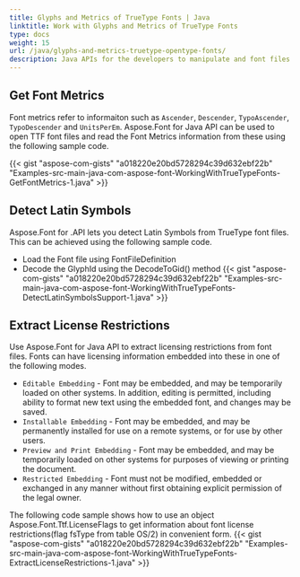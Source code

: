 ```yaml
---
title: Glyphs and Metrics of TrueType Fonts | Java
linktitle: Work with Glyphs and Metrics of TrueType Fonts
type: docs
weight: 15
url: /java/glyphs-and-metrics-truetype-opentype-fonts/
description: Java APIs for the developers to manipulate and font files. Learn the fundamentals on how to work with glyphs and metrics of TTF fonts within Java.
---
```

## **Get Font Metrics**

Font metrics refer to informaiton such as `Ascender`, `Descender`, `TypoAscender`, `TypoDescender` and `UnitsPerEm`. Aspose.Font for Java API can be used to open TTF font files and read the Font Metrics information from these using the following sample code.

{{< gist "aspose-com-gists" "a018220e20bd5728294c39d632ebf22b" "Examples-src-main-java-com-aspose-font-WorkingWithTrueTypeFonts-GetFontMetrics-1.java" >}}

## **Detect Latin Symbols**
Aspose.Font for .API lets you detect Latin Symbols from TrueType font files. This can be achieved using the following sample code.

 * Load the Font file using FontFileDefinition
 * Decode the GlyphId using the DecodeToGid() method
 {{< gist "aspose-com-gists" "a018220e20bd5728294c39d632ebf22b" "Examples-src-main-java-com-aspose-font-WorkingWithTrueTypeFonts-DetectLatinSymbolsSupport-1.java" >}}

## **Extract License Restrictions**
Use Aspose.Font for Java API to extract licensing restrictions from font files. Fonts can have licensing information embedded into these in one of the following modes.

 * `Editable Embedding` - Font may be embedded, and may be temporarily loaded on other systems. In addition, editing is permitted, including ability to format new text using the embedded font, and changes may be saved.
 * `Installable Embedding` - Font may be embedded, and may be permanently installed for use on a remote systems, or for use by other users.
 * `Preview and Print Embedding` - Font may be embedded, and may be temporarily loaded on other systems for purposes of viewing or printing the document.
 * `Restricted Embedding` - Font must not be modified, embedded or exchanged in any manner without first obtaining explicit permission of the legal owner.

The following code sample shows how to use an object Aspose.Font.Ttf.LicenseFlags to get information about font license restrictions(flag fsType from table OS/2) in convenient form.
{{< gist "aspose-com-gists" "a018220e20bd5728294c39d632ebf22b" "Examples-src-main-java-com-aspose-font-WorkingWithTrueTypeFonts-ExtractLicenseRestrictions-1.java" >}}
